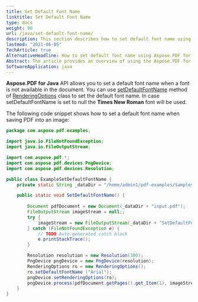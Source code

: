 ```yaml
---
title: Set Default Font Name
linktitle: Set Default Font Name
type: docs
weight: 90
url: /java/set-default-font-name/
description: This section describes how to set default font name using Aspose.PDF for Java library.
lastmod: "2021-06-05"
TechArticle: true 
AlternativeHeadline: How to set default font name using Aspose.PDF for Java
Abstract: The article provides an overview of using the Aspose.PDF for Java API to set a default font name for PDF documents when converting them into images. It highlights the `setDefaultFontName` method from the `RenderingOptions` class, which allows users to specify a default font to be used when the original font is unavailable. If no default font is specified (i.e., set to null), the system defaults to using "Times New Roman." The article includes a Java code snippet demonstrating how to apply this feature - it outlines the process of loading a PDF document, setting the default font to "Arial," and converting a page of the PDF into a PNG image using a `PngDevice` with specified rendering options. The code ensures that even if a font is missing in the original PDF, the output image maintains consistent font rendering.
SoftwareApplication: java
---
```


**Aspose.PDF for Java** API allows you to set a default font name when a font is not available in the document. You can use [setDefaultFontName](https://reference.aspose.com/pdf/java/com.aspose.pdf/RenderingOptions#setDefaultFontName-java.lang.String-) method of [RenderingOptions](https://reference.aspose.com/pdf/java/com.aspose.pdf/RenderingOptions) class to set the default font name. In case setDefaultFontName is set to null the **Times New Roman** font will be used. 

The following code snippet shows how to set a default font name when saving PDF into an image:

```java
package com.aspose.pdf.examples;

import java.io.FileNotFoundException;
import java.io.FileOutputStream;

import com.aspose.pdf.*;
import com.aspose.pdf.devices.PngDevice;
import com.aspose.pdf.devices.Resolution;

public class ExampleSetDefaultFontName {
    private static String _dataDir = "/home/admin1/pdf-examples/Samples/";

    public static void SetDefaultFontName() {
        
        Document pdfDocument = new Document(_dataDir + "input.pdf");
        FileOutputStream imageStream = null;;
        try {
            imageStream = new FileOutputStream(_dataDir + "SetDefaultFontName.png");
        } catch (FileNotFoundException e) {
            // TODO Auto-generated catch block
            e.printStackTrace();
        }

        Resolution resolution = new Resolution(300);
        PngDevice pngDevice = new PngDevice(resolution);
        RenderingOptions ro = new RenderingOptions();
        ro.setDefaultFontName ("Arial");
        pngDevice.setRenderingOptions(ro);
        pngDevice.process(pdfDocument.getPages().get_Item(1), imageStream);
    }    
}
```

